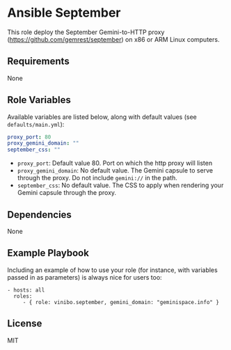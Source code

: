 Ansible September
=========

This role deploy the September Gemini-to-HTTP proxy (https://github.com/gemrest/september) on x86 or ARM Linux computers.

Requirements
------------

None

Role Variables
--------------

Available variables are listed below, along with default values (see `defaults/main.yml`):
```yaml
proxy_port: 80
proxy_gemini_domain: ""
september_css: ""
```
- `proxy_port`: Default value 80. Port on which the http proxy will listen
- `proxy_gemini_domain`: No default value. The Gemini capsule to serve through the proxy. Do not include `gemini://` in the path. 
- `september_css`: No default value. The CSS to apply when rendering your Gemini capsule through the proxy.

Dependencies
------------

None

Example Playbook
----------------

Including an example of how to use your role (for instance, with variables passed in as parameters) is always nice for users too:

    - hosts: all
      roles:
         - { role: vinibo.september, gemini_domain: "geminispace.info" }

License
-------

MIT
